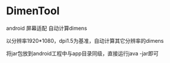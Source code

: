 # DimenTool
android 屏幕适配 自动计算dimens

以分辨率1920*1080，dpi1.5为基准，自动计算其它分辨率的dimens

将jar包放到android工程中与app目录同级，直接运行java -jar即可
